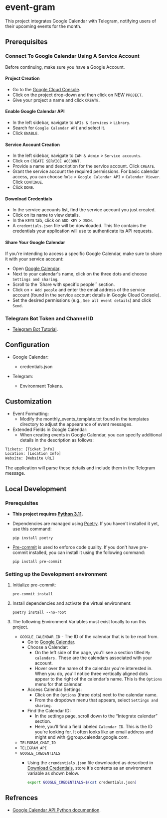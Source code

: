 # event-gram

This project integrates Google Calendar with Telegram, notifying users of their upcoming events for the month.

## Prerequisites

### Connect To Google Calendar Using A Service Account

Before continuing, make sure you have a Google Account.

#### Project Creation

* Go to the [Google Cloud Console](https://console.cloud.google.com/).
* Click on the project drop-down and then click on NEW `PROJECT`.
* Give your project a name and click `CREATE`.

#### Enable Google Calendar API

* In the left sidebar, navigate to `APIs & Services` > `Library`.
* Search for `Google Calendar API` and select it.
* Click `ENABLE`.

#### Service Account Creation

* In the left sidebar, navigate to `IAM & Admin` > `Service accounts`.
* Click on `CREATE SERVICE ACCOUNT`.
* Provide a name and description for the service account. Click `CREATE`.
* Grant the service account the required permissions. For basic calendar access, you can choose `Role` > `Google Calendar API` > `Calendar Viewer`. Click `CONTINUE`.
* Click `DONE`.

#### Download Credentials

* In the service accounts list, find the service account you just created.
* Click on its name to view details.
* In the `KEYS` tab, click on `ADD KEY` > `JSON`.
* A `credentials.json` file will be downloaded. This file contains the credentials your application will use to authenticate its API requests.

#### Share Your Google Calendar

If you're intending to access a specific Google Calendar, make sure to share it with your service account:

* Open [Google Calendar](https://calendar.google.com/).
* Next to your calendar's name, click on the three dots and choose `Settings and sharing`.
* Scroll to the `Share with specific people`` section.
* Click on `+ Add people` and enter the email address of the service account (found in the service account details in Google Cloud Console).
* Set the desired permissions (e.g., `See all event details`) and click `Send`.

### Telegram Bot Token and Channel ID

* [Telegram Bot Tutorial](https://core.telegram.org/bots/tutorial).

## Configuration

* Google Calendar:
  * credentials.json

* Telegram:
  * Environment Tokens.

## Customization

* Event Formatting:
  * Modify the monthly_events_template.txt found in the templates directory to adjust the appearance of event messages.
* Extended Fields in Google Calendar:
  * When creating events in Google Calendar, you can specify additional details in the description as follows:

```txt
Tickets: [Ticket Info]
Location: [Location Info]
Website: [Website URL]
```

The application will parse these details and include them in the Telegram message.

## Local Development

### Prerequisites

* **This project requires [Python 3.11](https://www.python.org/downloads/release/python-3113/).**

* Dependencies are managed using [Poetry](https://python-poetry.org/docs/#installation). If you haven't installed it yet, use this command:

    ```shell
    pip install poetry
    ```

* [Pre-commit](https://pre-commit.com/) is used to enforce code quality. If you don't have pre-commit installed, you can install it using the following command:

  ```shell
  pip install pre-commit
  ```

### Setting up the Development environment

1. Initialize pre-commit:

    ```shell
    pre-commit install
    ```

2. Install dependencies and activate the virtual environment:

    ```shell
    poetry install --no-root
    ```

3. The following Environment Variables must exist locally to run this project.

    * `GOOGLE_CALENDAR_ID` - The ID of the calendar that is to be read from.
        * Go to [Google Calendar](https://calendar.google.com/).
        * Choose a Calendar:
            * On the left side of the page, you'll see a section titled `My calendars.` These are the calendars associated with your account.
            * Hover over the name of the calendar you're interested in. When you do, you'll notice three vertically aligned dots appear to the right of the calendar's name. This is the `Options` menu for that calendar.
        * Access Calendar Settings:
            * Click on the `Options` (three dots) next to the calendar name.
            * From the dropdown menu that appears, select `Settings and sharing`.
        * Find the Calendar ID:
            * In the settings page, scroll down to the “Integrate calendar” section.
            * Here, you'll find a field labeled `Calendar ID`. This is the ID you're looking for. It often looks like an email address and might end with @group.calendar.google.com.
    * `TELEGRAM_CHAT_ID`
    * `TELEGRAM_API`
    * `GOOGLE_CREDENTIALS`
        * Using the `crendentials.json` file downloaded as described in [Download Credentials](#download-credentials), store it's contents as an environment variable as shown below.

            ```sh
            export GOOGLE_CREDENTIALS=$(cat credentials.json)
            ```

## Refrences

* [Google Calendar API Python documention](https://developers.google.com/calendar/api/quickstart/python).
